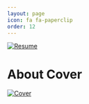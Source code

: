 ```yaml
---
layout: page
icon: fa fa-paperclip
order: 12
---
```

[![Resume](https://f004.backblazeb2.com/file/austinstanfield-cdn/AustinStanfieldWebsite/AustinStanfield+Professional.png)](https://cdn.austinstanfield.com/AustinStanfieldWebsite/AustinStanfield+Professional.pdf)

# About Cover
[![Cover](https://cdn.austinstanfield.com/AustinStanfieldWebsite/Austin+Stanfield+About+Cover.png)](https://cdn.austinstanfield.com/AustinStanfieldWebsite/Austin+Stanfield+About+Cover.pdf)
